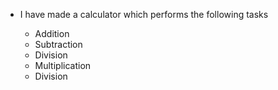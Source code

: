 - I have made a calculator which performs the following tasks

  - Addition
  - Subtraction
  - Division
  - Multiplication
  - Division 
